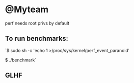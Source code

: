 # @Myteam
perf needs root privs by default

## To run benchmarks:

`$ sudo sh -c 'echo 1 >/proc/sys/kernel/perf_event_paranoid'

$ ./benchmark`

## GLHF
